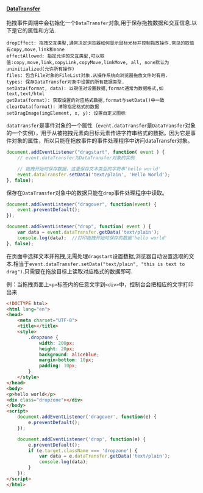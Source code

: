 #### [DataTransfer](https://developer.mozilla.org/en-US/docs/Web/API/DataTransfer)

拖拽事件周期中会初始化一个`DataTransfer`对象,用于保存拖拽数据和交互信息.以下是它的属性和方法.

    dropEffect: 拖拽交互类型,通常决定浏览器如何显示鼠标光标并控制拖放操作.常见的取值有copy,move,link和none
    effectAllowed: 指定允许的交互类型,可以取值:copy,move,link,copyLink,copyMove,limkMove, all, none默认为uninitialized(允许所有操作)
    files: 包含File对象的FileList对象.从操作系统向浏览器拖放文件时有用.
    types: 保存DataTransfer对象中设置的所有数据类型.
    setData(format, data): 以键值对设置数据,format通常为数据格式,如text,text/html
    getData(format): 获取设置的对应格式数据,format与setData()中一致
    clearData(format): 清除指定格式的数据
    setDragImage(imgElement, x, y): 设置自定义图标


`dataTransfer`是事件对象的一个属性（`event.dataTransfer`是`DataTransfer`对象的一个实例），用于从被拖拽元素向目标元素传递字符串格式的数据。因为它是事件对象的属性，所以只能在拖放事件的事件处理程序中访问dataTransfer对象。

```javascript
document.addEventListener("dragstart", function( event ) {
    // event.dataTransfer为DataTransfer对象的实例

    // 拖拽开始时保存数据，这里保存文本类型的字符串'hello world'
    event.dataTransfer.setData('text/plain', 'Hello World');
}, false);
```

保存在`DataTransfer`对象中的数据只能在`drop`事件处理程序中读取。

```javascript
document.addEventListener("dragover", function(event) {
    event.preventDefault();
});

document.addEventListener("drop", function( event ) {
    var data = event.dataTransfer.getData('text/plain');
    console.log(data);  //打印拖拽开始时保存的数据'hello world'
}, false);
```


在页面中选择文本并拖拽,无需处理`dragstart`设置数据,浏览器自动设置选取的文本.相当于`event.dataTransfer.setData("text/plain", "this is text to drag")`.只需要在拖放目标上读取对应格式的数据即可.

例：当拖拽页面上`<p>`标签内的任意文字到`<div>`中，控制台会把相应的文字打印出来

```html
<!DOCTYPE html>
<html lang="en">
<head>
    <meta charset="UTF-8">
    <title></title>
    <style>
        .dropzone {
            width: 200px;
            height: 20px;
            background: aliceblue;
            margin-bottom: 10px;
            padding: 10px;
        }
    </style>
</head>
<body>
<p>hello world</p>
<div class="dropzone"></div>
</body>
<script>
    document.addEventListener('dragover', function(e) {
        e.preventDefault();
    });

    document.addEventListener('drop', function(e) {
        e.preventDefault();
        if (e.target.className === 'dropzone') {
            var data = e.dataTransfer.getData('text/plain');
            console.log(data);
        }
    });
</script>
</html>
```
